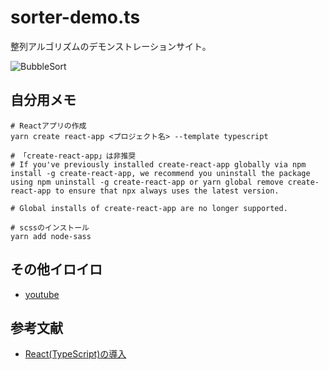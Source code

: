 # sorter-demo.ts

整列アルゴリズムのデモンストレーションサイト。  

![BubbleSort](./.development/img/BubbleSort.gif)  

## 自分用メモ

```shell
# Reactアプリの作成
yarn create react-app <プロジェクト名> --template typescript

# 「create-react-app」は非推奨
# If you've previously installed create-react-app globally via npm install -g create-react-app, we recommend you uninstall the package using npm uninstall -g create-react-app or yarn global remove create-react-app to ensure that npx always uses the latest version.

# Global installs of create-react-app are no longer supported.

# scssのインストール
yarn add node-sass
```

## その他イロイロ

- [youtube](https://www.youtube.com/watch?v=oY1JGijg9jc)

## 参考文献

- [React(TypeScript)の導入](https://create-react-app.dev/docs/adding-typescript/)
